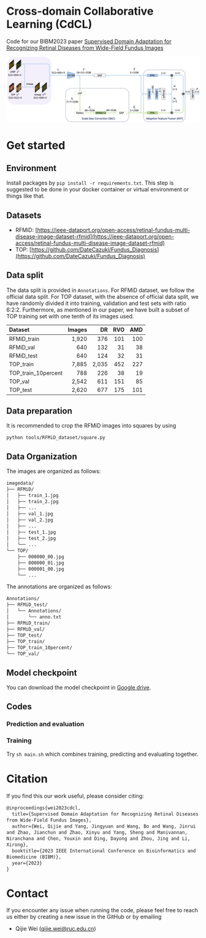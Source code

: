 # Cross-domain Collaborative Learning (CdCL)
Code for our BIBM2023 paper [Supervised Domain Adaptation for Recognizing Retinal Diseases from Wide-Field Fundus Images](https://arxiv.org/abs/2305.08078)

![model](assets/model.jpg)


# Get started

## Environment
Install packages by `pip install -r requirements.txt`. This step is suggested to be done in your docker container or virtual environment or things like that. 

## Datasets
- RFMiD: [https://ieee-dataport.org/open-access/retinal-fundus-multi-disease-image-dataset-rfmid](https://ieee-dataport.org/open-access/retinal-fundus-multi-disease-image-dataset-rfmid)
- TOP: [https://github.com/DateCazuki/Fundus_Diagnosis](https://github.com/DateCazuki/Fundus_Diagnosis)
 
## Data split
The data split is provided in `Annotations`.
For RFMiD dataset, we follow the official data split.
For TOP dataset, with the absence of official data split, we have randomly divided it into training, validation and test sets with ratio 6:2:2. Furthermore, as mentioned in our paper, we have built a subset of TOP training set with one tenth of its images used. 

| Dataset               | Images  | DR      | RVO   | AMD   |
| :--                   | --:     | --:     | --:   | --:   |
|RFMiD_train            | 1,920   | 376     | 101   | 100   |
|RFMiD_val              | 640     | 132     | 31    | 38    |
|RFMiD_test             | 640     | 124     | 32    | 31    |
|TOP_train              | 7,885   | 2,035   | 452   | 227   |
|TOP_train_10percent    | 788     | 226     | 38    | 19    |
|TOP_val                | 2,542   | 611     | 151   | 85    |
|TOP_test               | 2,620   | 677     | 175   | 101   |

## Data preparation
It is recommended to crop the RFMiD images into squares by using
```
python tools/RFMiD_dataset/square.py
```

## Data Organization
The images are organized as follows:
```
imagedata/  
├── RFMiD/
│   ├── train_1.jpg
│   ├── train_2.jpg
│   ├── ...
│   ├── val_1.jpg
│   ├── val_2.jpg
│   ├── ...
│   ├── test_1.jpg
│   ├── test_2.jpg
│   └── ...
└── TOP/
    ├── 000000_00.jpg
    ├── 000000_01.jpg
    ├── 000001_00.jpg
    └── ...
```

The annotations are organized as follows:
```
Annotations/
├── RFMiD_test/
│   └── Annotations/
│       └── anno.txt
├── RFMiD_train/
├── RFMiD_val/
├── TOP_test/
├── TOP_train/
├── TOP_train_10percent/
└── TOP_val/
```

## Model checkpoint
You can download the model checkpoint in [Google drive](https://drive.google.com/file/d/1QkLgdzSo11Q0gUnEXoxTYz-OlYF2_8DR/view?usp=drive_link).
 
## Codes
### Prediction and evaluation

### Training
Try `sh main.sh` which combines training, predicting and evaluating together. 

# Citation
If you find this our work useful, please consider citing:
```
@inproceedings{wei2023cdcl,
  title={Supervised Domain Adaptation for Recognizing Retinal Diseases from Wide-Field Fundus Images},
  author={Wei, Qijie and Yang, Jingyuan and Wang, Bo and Wang, Jinrui and Zhao, Jianchun and Zhao, Xinyu and Yang, Sheng and Manivannan, Niranchana and Chen, Youxin and Ding, Dayong and Zhou, Jing and Li, Xirong},
  booktitle={2023 IEEE International Conference on Bioinformatics and Biomedicine (BIBM)},
  year={2023}
}
```

# Contact
If you encounter any issue when running the code, please feel free to reach us either by creating a new issue in the GitHub or by emailing

+ Qijie Wei (qijie.wei@ruc.edu.cn)